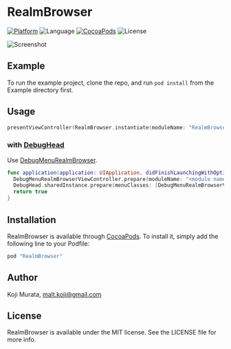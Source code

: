 # RealmBrowser

[![Platform](https://img.shields.io/cocoapods/p/RealmBrowser.svg?style=flat)](http://cocoapods.org/pods/RealmBrowser)
![Language](https://img.shields.io/badge/language-Swift%203.0-orange.svg)
[![CocoaPods](https://img.shields.io/cocoapods/v/RealmBrowser.svg?style=flat)](http://cocoapods.org/pods/RealmBrowser)
![License](https://img.shields.io/github/license/malt03/RealmBrowser.svg?style=flat)

![Screenshot](https://raw.githubusercontent.com/malt03/DebugMenuRealmBrowser/master/Screenshot.gif)

## Example

To run the example project, clone the repo, and run `pod install` from the Example directory first.

## Usage

```swift
presentViewController(RealmBrowser.instantiate(moduleName: "RealmBrowser_Example"), animated: true, completion: nil)
```

### with [DebugHead](https://cocoapods.org/pods/DebugHead)
Use [DebugMenuRealmBrowser](https://cocoapods.org/pods/DebugMenuRealmBrowser).

```swift
func application(application: UIApplication, didFinishLaunchingWithOptions launchOptions: [NSObject: AnyObject]?) -> Bool {
  DebugMenuRealmBrowserViewController.prepare(moduleName: "<module name>")
  DebugHead.sharedInstance.prepare(menuClasses: [DebugMenuRealmBrowserViewController.self])
  return true
}
```

## Installation

RealmBrowser is available through [CocoaPods](http://cocoapods.org). To install
it, simply add the following line to your Podfile:

```ruby
pod "RealmBrowser"
```

## Author

Koji Murata, malt.koji@gmail.com

## License

RealmBrowser is available under the MIT license. See the LICENSE file for more info.
